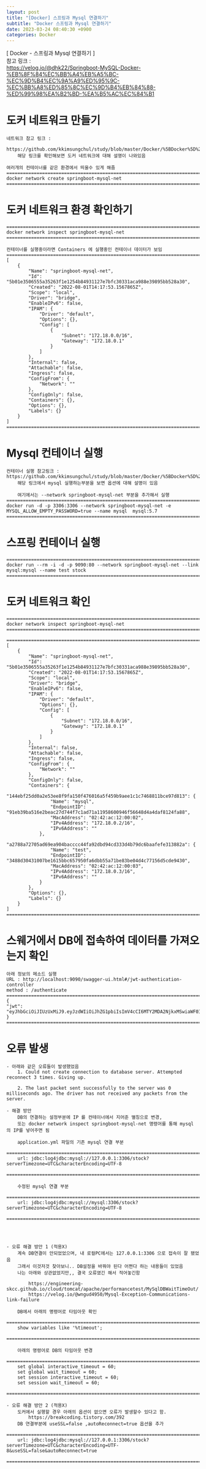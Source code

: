```yaml
---  
layout: post  
title: "[Docker] 스프링과 Mysql 연결하기"  
subtitle: "Docker 스프링과 Mysql 연결하기"  
date: 2023-03-24 08:40:30 +0900  
categories: Docker  
---  
```

[ Docker - 스프링과 Mysql 연결하기 ]  
	참고 링크 :   
		https://velog.io/@dhk22/Springboot-MySQL-Docker-%EB%8F%84%EC%BB%A4%EB%A5%BC-%EC%9D%B4%EC%9A%A9%ED%95%9C-%EC%BB%A8%ED%85%8C%EC%9D%B4%EB%84%88-%ED%99%98%EA%B2%BD-%EA%B5%AC%EC%84%B1  
		  
  
# 도커 네트워크 만들기  
	네트워크 참고 링크 :   
		https://github.com/kkimsungchul/study/blob/master/Docker/%5BDocker%5D%20%EB%8F%84%EC%BB%A4%20%EB%84%A4%ED%8A%B8%EC%9B%8C%ED%81%AC%20%EB%A7%8C%EB%93%A4%EA%B8%B0.txt  
		해당 링크를 확인해보면 도커 네트워크에 대해 설명이 나와있음  
  
	여러개의 컨테이너를 같은 환경에서 띄울수 있게 해줌  
	======================================================================================================  
	docker network create springboot-mysql-net  
	======================================================================================================  
	  
  
# 도커 네트워크 환경 확인하기  
  
	======================================================================================================  
	docker network inspect springboot-mysql-net  
	======================================================================================================  
	  
	컨테이너를 실행중이라면 Containers 에 실행중인 컨테이너 데이터가 보임  
	======================================================================================================  
	[  
		{  
			"Name": "springboot-mysql-net",  
			"Id": "5b01e3506555a35263f1e1254b84931127e7bfc30331aca988e39895bb528a30",  
			"Created": "2022-08-01T14:17:53.1567865Z",  
			"Scope": "local",  
			"Driver": "bridge",  
			"EnableIPv6": false,  
			"IPAM": {  
				"Driver": "default",  
				"Options": {},  
				"Config": [  
					{  
						"Subnet": "172.18.0.0/16",  
						"Gateway": "172.18.0.1"  
					}  
				]  
			},  
			"Internal": false,  
			"Attachable": false,  
			"Ingress": false,  
			"ConfigFrom": {  
				"Network": ""  
			},  
			"ConfigOnly": false,  
			"Containers": {},  
			"Options": {},  
			"Labels": {}  
		}  
	]  
	======================================================================================================  
  
# Mysql 컨테이너 실행  
	컨테이너 실행 참고링크 : https://github.com/kkimsungchul/study/blob/master/Docker/%5BDocker%5D%20%EB%8F%84%EC%BB%A4%EC%9D%98%20%EC%98%88%EC%A0%9C.txt  
		해당 링크에서 mysql 실행하는부분을 보면 옵션에 대해 설명이 있음  
  
		여기에서는 --network springboot-mysql-net 부분을 추가해서 실행  
	======================================================================================================  
	docker run -d -p 3306:3306 --network springboot-mysql-net -e MYSQL_ALLOW_EMPTY_PASSWORD=true --name mysql  mysql:5.7  
	======================================================================================================  
  
  
# 스프링 컨테이너 실행  
  
	======================================================================================================  
	docker run --rm -i -d -p 9090:80 --network springboot-mysql-net --link mysql:mysql --name test stock  
	======================================================================================================  
  
# 도커 네트워크 확인  
	======================================================================================================  
	docker network inspect springboot-mysql-net  
	======================================================================================================  
	  
	======================================================================================================  
	[  
		{  
			"Name": "springboot-mysql-net",  
			"Id": "5b01e3506555a35263f1e1254b84931127e7bfc30331aca988e39895bb528a30",  
			"Created": "2022-08-01T14:17:53.1567865Z",  
			"Scope": "local",  
			"Driver": "bridge",  
			"EnableIPv6": false,  
			"IPAM": {  
				"Driver": "default",  
				"Options": {},  
				"Config": [  
					{  
						"Subnet": "172.18.0.0/16",  
						"Gateway": "172.18.0.1"  
					}  
				]  
			},  
			"Internal": false,  
			"Attachable": false,  
			"Ingress": false,  
			"ConfigFrom": {  
				"Network": ""  
			},  
			"ConfigOnly": false,  
			"Containers": {  
				"144ebf25dd0a2e53ee8f9fa150f476016a5f459b9aee1c1c7468811bce97d813": {  
					"Name": "mysql",  
					"EndpointID": "91eb39ba516e2beac27d744f7c1ad71a11958600946f56648d4a4daf8124fa88",  
					"MacAddress": "02:42:ac:12:00:02",  
					"IPv4Address": "172.18.0.2/16",  
					"IPv6Address": ""  
				},  
				"a2788a72705ad69ea904bacccc44fa92dbd94cd333d4b79dc6baafefe313882a": {  
					"Name": "test",  
					"EndpointID": "3488d30431007be1615bbc657950fa6dbb55a71be83be04d4c77156d5cde9430",  
					"MacAddress": "02:42:ac:12:00:03",  
					"IPv4Address": "172.18.0.3/16",  
					"IPv6Address": ""  
				}  
			},  
			"Options": {},  
			"Labels": {}  
		}  
	]  
	======================================================================================================  
  
  
# 스웨거에서 DB에 접속하여 데이터를 가져오는지 확인  
	아래 정보의 메소드 실행  
	URL : http://localhost:9090/swagger-ui.html#/jwt-authentication-controller  
	method : /authenticate  
	======================================================================================================  
	{  
	"jwt": "eyJhbGciOiJIUzUxMiJ9.eyJzdWIiOiJhZG1pbiIsImV4cCI6MTY2MDA2NjkxMSwiaWF0IjoxNjYwMDQ4OTExfQ.xnnimfjegx_7w748VWvoiNxvuAANP_8Lpvv0Jgjrc76nKiqlBblkjrOc7VV1J_OtZPVAubM5ZhmUdDt1dn5g1A"  
	}  
	======================================================================================================  
	  
  
# 오류 발생  
  
	- 아래와 같은 오류들이 발생했었음  
		1. Could not create connection to database server. Attempted reconnect 3 times. Giving up.  
  
		2. The last packet sent successfully to the server was 0 milliseconds ago. The driver has not received any packets from the server.  
  
	- 해결 방안  
		DB의 연결하는 설정부분에 IP 를 컨테이너에서 지어준 별칭으로 변경,  
		또는 docker network inspect springboot-mysql-net 명령어를 통해 mysql 의 IP를 넣어주면 됨  
  
		application.yml 파일의 기존 mysql 연결 부분  
		======================================================================================================  
		url: jdbc:log4jdbc:mysql://127.0.0.1:3306/stock?serverTimezone=UTC&characterEncoding=UTF-8  
		======================================================================================================  
  
		수정된 mysql 연결 부분  
		======================================================================================================  
		url: jdbc:log4jdbc:mysql://mysql:3306/stock?serverTimezone=UTC&characterEncoding=UTF-8  
		======================================================================================================  
  
  
  
  
	- 오류 해결 방안 1 (적용X)  
		계속 DB연결이 안되었었으며, 내 로컬PC에서는 127.0.0.1:3306 으로 접속이 잘 됐었음  
		그래서 이것저것 찾아보니.. DB설정을 바꿔야 된다 어쩐다 하는 내용들이 있었음  
		나는 아래와 상관없었지만,, 결국 오류였긴 해서 적어놓긴함  
	  
			https://engineering-skcc.github.io/cloud/tomcat/apache/performancetest/MySqlDBWaitTimeOut/  
			https://velog.io/@wngud4950/Mysql-Exception-Communications-link-failure  
  
		DB에서 아래의 명령어로 타임아웃 확인  
		======================================================================================================  
		show variables like '%timeout';  
		======================================================================================================  
		  
		아래의 명령어로 DB의 타임아웃 변경  
		======================================================================================================  
		set global interactive_timeout = 60;  
		set global wait_timeout = 60;  
		set session interactive_timeout = 60;  
		set session wait_timeout = 60;  
		======================================================================================================  
  
	- 오류 해결 방안 2 (적용X)  
		도커에서 실행할 경우 아래의 옵션이 없으면 오류가 발생할수 있다고 함.  
			https://breakcoding.tistory.com/392  
		DB 연결부분에 useSSL=false ,autoReconnect=true 옵션을 추가  
		======================================================================================================  
		url: jdbc:log4jdbc:mysql://127.0.0.1:3306/stock?serverTimezone=UTC&characterEncoding=UTF-8&useSSL=false&autoReconnect=true  
		======================================================================================================                                                                                                                                                                                                                                                                                                                                                                                                                                                                                                                                                                                                                                                                                                                                                                                                                                                                                                                                                                                                                                                                                                                                                                                                                                                                                                                                                                                                                                                                                                                                                                                                                                                                                                                                                                                                                                                                                                                                                                                                                                                                                                                                                                                                                                                                                                                                                                                                                                                                                                                                                                                                                                                                                                                                                                                                                                                                                                                                                                                                                                                                                                                                                                                                                                                                                                                                                                                                                                                                                                                                                                                                                                                                                                                                                                                                                                                                                                                                                                                                                                                                                                                                                                                                                                                                                                                                                                                                                                                                                                                                                                                                                                                                                                                                                                                                                                                                                                                                                                                                                                                                                                                                                                                                                                                                                                                                                                                                                                                                                                                                                                                                                                                                                                                                                                                                                                                                                                                                                                                                                                                                                                                                                                                                                                                                                                                                                                                                                                                                                                                                                                                                                                                                                                                                                                                                                                                                                                                                                                                                                                                                                                                                                                                                                                                                                                                                                                                                                                                                                                                                                                                                                                                                                                                                                                                                                                                                                                                                                                                                                                                                                                                                                                                                                                                                                                                                                                                                                                                                                                                                                                                                                     
